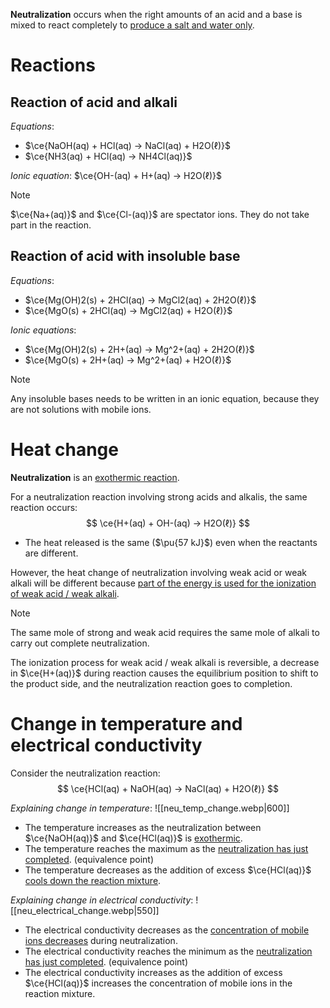 **Neutralization** occurs when the right amounts of an acid and a base is mixed to react completely to <u>produce a salt and water only</u>.

# Reactions
## Reaction of acid and alkali
*Equations*:
- $\ce{NaOH(aq) + HCl(aq) -> NaCl(aq) + H2O(ℓ)}$
- $\ce{NH3(aq) + HCl(aq) -> NH4Cl(aq)}$

*Ionic equation*: $\ce{OH-(aq) + H+(aq) -> H2O(ℓ)}$

> [!note]
> $\ce{Na+(aq)}$ and $\ce{Cl-(aq)}$ are spectator ions. They do not take part in the reaction.

## Reaction of acid with insoluble base
*Equations*:
- $\ce{Mg(OH)2(s) + 2HCl(aq) -> MgCl2(aq) + 2H2O(ℓ)}$
- $\ce{MgO(s) + 2HCl(aq) -> MgCl2(aq) + H2O(ℓ)}$

*Ionic equations*:
- $\ce{Mg(OH)2(s) + 2H+(aq) -> Mg^2+(aq) + 2H2O(ℓ)}$
- $\ce{MgO(s) + 2H+(aq) -> Mg^2+(aq) + H2O(ℓ)}$

> [!note]
> Any insoluble bases needs to be written in an ionic equation, because they are not solutions with mobile ions.

# Heat change
**Neutralization** is an <u>exothermic reaction</u>.

For a neutralization reaction involving strong acids and alkalis, the same reaction occurs:
$$
\ce{H+(aq) + OH-(aq) -> H2O(ℓ)}
$$
- The heat released is the same ($\pu{57 kJ}$) even when the reactants are different.

However, the heat change of neutralization involving weak acid or weak alkali will be different because <u>part of the energy is used for the ionization of weak acid / weak alkali</u>.

> [!note]
> The same mole of strong and weak acid requires the same mole of alkali to carry out complete neutralization.
> 
> The ionization process for weak acid / weak alkali is reversible, a decrease in $\ce{H+(aq)}$ during reaction causes the equilibrium position to shift to the product side, and the neutralization reaction goes to completion.

# Change in temperature and electrical conductivity
Consider the neutralization reaction:
$$
\ce{HCl(aq) + NaOH(aq) -> NaCl(aq) + H2O(ℓ)}
$$


*Explaining change in temperature*:
![[neu_temp_change.webp|600]]

- The temperature <span class="hi-green">increases</span> as the neutralization between $\ce{NaOH(aq)}$ and $\ce{HCl(aq)}$ is <u>exothermic</u>.
- The temperature <span class="hi-green">reaches the maximum</span> as the <u>neutralization has just completed</u>. <span class="hi-blue">(equivalence point)</span>
- The temperature <span class="hi-green">decreases</span> as the addition of excess $\ce{HCl(aq)}$ <u>cools down the reaction mixture</u>.

*Explaining change in electrical conductivity*:
![[neu_electrical_change.webp|550]]

- The electrical conductivity <span class="hi-green">decreases</span> as the <u>concentration of mobile ions decreases</u> during neutralization.
- The electrical conductivity <span class="hi-green">reaches the minimum</span> as the <u>neutralization has just completed</u>. <span class="hi-blue">(equivalence point)</span>
- The electrical conductivity <span class="hi-green">increases</span> as the addition of excess $\ce{HCl(aq)}$ increases the concentration of mobile ions in the reaction mixture.

